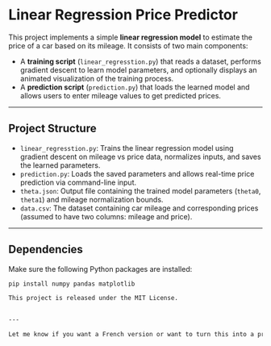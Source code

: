 # Linear Regression Price Predictor

This project implements a simple **linear regression model** to estimate the price of a car based on its mileage. It consists of two main components:

- A **training script** (`linear_regresstion.py`) that reads a dataset, performs gradient descent to learn model parameters, and optionally displays an animated visualization of the training process.
- A **prediction script** (`prediction.py`) that loads the learned model and allows users to enter mileage values to get predicted prices.

---

##  Project Structure

- `linear_regresstion.py`: Trains the linear regression model using gradient descent on mileage vs price data, normalizes inputs, and saves the learned parameters.
- `prediction.py`: Loads the saved parameters and allows real-time price prediction via command-line input.
- `theta.json`: Output file containing the trained model parameters (`theta0`, `theta1`) and mileage normalization bounds.
- `data.csv`: The dataset containing car mileage and corresponding prices (assumed to have two columns: mileage and price).

---

##  Dependencies

Make sure the following Python packages are installed:

```bash
pip install numpy pandas matplotlib

This project is released under the MIT License.


---

Let me know if you want a French version or want to turn this into a proper GitHub project with badg
